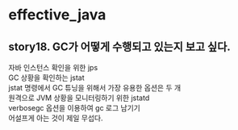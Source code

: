 # effective_java  

## story18. GC가 어떻게 수행되고 있는지 보고 싶다. 
자바 인스턴스 확인을 위한 jps  
GC 상황을 확인하는 jstat  
jstat 명령에서 GC 튜닝을 위해서 가장 유용한 옵션은 두 개  
원격으로 JVM 상황을 모니터링하기 위한 jstatd  
verbosegc 옵션을 이용하여 gc 로그 남기기  
어설프게 아는 것이 제일 무섭다.  
